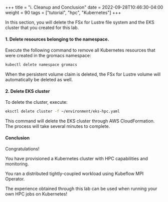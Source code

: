 +++
title = "i. Cleanup and Conclusion"
date = 2022-09-28T10:46:30-04:00
weight = 90
tags = ["tutorial", "hpc", "Kubernetes"]
+++

In this section, you will delete the FSx for Lustre file system and the EKS cluster that you created for this lab.

#### 1. Delete resources belonging to the namespace.

Execute the following command to remove all Kubernetes resources that were created in the gromacs namespace:

```bash
kubectl delete namespace gromacs
```

When the persistent volume claim is deleted, the FSx for Lustre volume will automatically be deleted as well.

#### 2. Delete EKS cluster

To delete the cluster, execute:

```bash
eksctl delete cluster -f ~/environment/eks-hpc.yaml
```

This command will delete the EKS cluster through AWS CloudFormation. The process will take several minutes to complete.

#### Conclusion

Congratulations!

You have provisioned a Kubernetes cluster with HPC capabilities and monitoring. 

You ran a distributed tightly-coupled workload using Kubeflow MPI Operator. 

The experience obtained through this lab can be used when running your own HPC jobs on Kubernetes! 